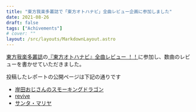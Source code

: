 ```yaml
---
title: "東方我楽多叢誌で「東方オトハナビ」全曲レビュー企画に参加しました"
date: 2021-08-26
draft: false
tags: ["Achivements"]
# cover: ""
layout: /src/layouts/MarkdownLayout.astro
---
```


[東方我楽多叢誌](https://touhougarakuta.com/)の[『東方オトハナビ』全曲レビュー ！！](https://touhougarakuta.com/index_interview/otohanabi_review)に参加し、数曲のレビューを書かせていただきました。

投稿したレポートの公開ページは下記の通りです

- [岸田おじさんのスモーキングドラゴン](https://touhougarakuta.com/music-review/otohanabi_0104)
- [revive](https://touhougarakuta.com/music-review/otohanabi_0109/)
- [サンタ・マリヤ](https://touhougarakuta.com/music-review/otohanabi_0305)

<div class="iframely-embed"><div class="iframely-responsive" style="padding-bottom: 56.128%; padding-top: 120px;"><a href="https://touhougarakuta.com/otohanabi_0104" data-iframely-url="//cdn.iframe.ly/J9l7iZg"></a></div></div>

<div class="iframely-embed"><div class="iframely-responsive" style="padding-bottom: 56.3523%; padding-top: 120px;"><a href="https://touhougarakuta.com/otohanabi_0109" data-iframely-url="//cdn.iframe.ly/HDgxBHp"></a></div></div>

<div class="iframely-embed"><div class="iframely-responsive" style="padding-bottom: 57.0629%; padding-top: 120px;"><a href="https://touhougarakuta.com/otohanabi_0305" data-iframely-url="//cdn.iframe.ly/MM8G58J"></a></div></div>
